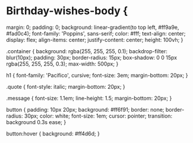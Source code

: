 # Birthday-wishes-body {
  margin: 0;
  padding: 0;
  background: linear-gradient(to top left, #ff9a9e, #fad0c4);
  font-family: 'Poppins', sans-serif;
  color: #fff;
  text-align: center;
  display: flex;
  align-items: center;
  justify-content: center;
  height: 100vh;
}

.container {
  background: rgba(255, 255, 255, 0.1);
  backdrop-filter: blur(10px);
  padding: 30px;
  border-radius: 15px;
  box-shadow: 0 0 15px rgba(255, 255, 255, 0.3);
  max-width: 500px;
}

h1 {
  font-family: 'Pacifico', cursive;
  font-size: 3em;
  margin-bottom: 20px;
}

.quote {
  font-style: italic;
  margin-bottom: 20px;
}

.message {
  font-size: 1.1em;
  line-height: 1.5;
  margin-bottom: 20px;
}

button {
  padding: 10px 20px;
  background: #ff6f91;
  border: none;
  border-radius: 30px;
  color: white;
  font-size: 1em;
  cursor: pointer;
  transition: background 0.3s ease;
}

button:hover {
  background: #ff4d6d;
}
